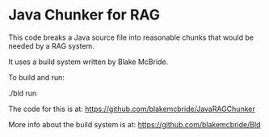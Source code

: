 
# Java Chunker for RAG

This code breaks a Java source file into reasonable chunks that would
be needed by a RAG system.

It uses a build system written by Blake McBride.

To build and run:

./bld run <java-source-file>

The code for this is at:  https://github.com/blakemcbride/JavaRAGChunker

More info about the build system is at:  https://github.com/blakemcbride/Bld

